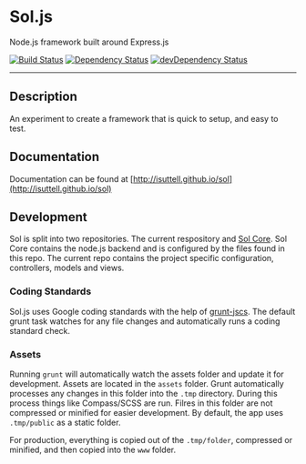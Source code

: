 # Sol.js
Node.js framework built around Express.js

[![Build Status](https://travis-ci.org/isuttell/sol-core.svg)](https://travis-ci.org/isuttell/sol-core)
[![Dependency Status](https://david-dm.org/isuttell/sol.svg)](https://david-dm.org/isuttell/sol)
[![devDependency Status](https://david-dm.org/isuttell/sol/dev-status.svg)](https://david-dm.org/isuttell/sol#info=devDependencies)

- - -

## Description
An experiment to create a framework that is quick to setup, and easy to test.

## Documentation

Documentation can be found at [http://isuttell.github.io/sol](http://isuttell.github.io/sol)


## Development

Sol is split into two repositories. The current respository and [Sol Core](https://github.com/isuttell/sol-core). Sol Core contains the node.js backend and is configured by the files found in this repo. The current repo contains the project specific configuration, controllers, models and views.

### Coding Standards

Sol.js uses Google coding standards with the help of [grunt-jscs](https://github.com/jscs-dev/grunt-jscs). The default grunt task watches for any file changes and automatically runs a coding standard check.

### Assets

Running `grunt` will automatically watch the assets folder and update it for
development. Assets are located in the `assets` folder. Grunt automatically processes any changes in this folder into the `.tmp` directory. During this process things like Compass/SCSS are run. Filres in this folder are not compressed or minified for easier development. By default, the app uses `.tmp/public` as a static folder.

For production, everything is copied out of the `.tmp/folder`, compressed or minified, and then copied into the `www` folder.
